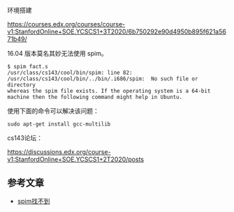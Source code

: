 环境搭建

https://courses.edx.org/courses/course-v1:StanfordOnline+SOE.YCSCS1+3T2020/6b750292e90d4950b895f621a5671b49/


16.04 版本莫名其妙无法使用 spim。

```x86asm
$ spim fact.s
/usr/class/cs143/cool/bin/spim: line 82: /usr/class/cs143/cool/bin/../bin/.i686/spim:  No such file or directory
whereas the spim file exists. If the operating system is a 64-bit machine then the following command might help in Ubuntu.
```

使用下面的命令可以解决该问题：

```shell
sudo apt-get install gcc-multilib
```

cs143论坛：

https://discussions.edx.org/course-v1:StanfordOnline+SOE.YCSCS1+2T2020/posts


## 参考文章

- [spim找不到](https://discussions.edx.org/course-v1:StanfordOnline+SOE.YCSCS1+2T2020/posts/5f54d519d1eb0c0a75a6dea2)
